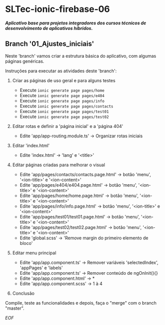 # SLTec-ionic-firebase-06

__*Aplicativo base para projetos integradores dos cursos técnicos de desenvolvimento de aplicativos híbridos.*__

## Branch '01_Ajustes_iniciais'

Neste 'branch' vamos criar a estrutura básica do aplicativo, com algumas páginas genéricas.

Instruções para executar as atividades deste 'branch':

1) Criar as páginas de uso geral e para alguns testes

    - Execute ``ionic generate page pages/home``
    - Execute ``ionic generate page pages/e404``
    - Execute ``ionic generate page pages/info``
    - Execute ``ionic generate page pages/contacts``
    - Execute ``ionic generate page pages/test01``
    - Execute ``ionic generate page pages/test02``

2) Editar rotas e definir a 'página inicial' e a 'página 404'

    - Edite 'app/app-routing.module.ts' &rarr; Organizar rotas iniciais

3) Editar 'index.html'

    - Edite 'index.html' &rarr; 'lang' e '&lt;title&gt;'

4) Editar páginas criadas para melhorar o visual

    - Edite 'app/pages/contacts/contacts.page.html' &rarr; botão 'menu', '&lt;ion-title&gt;' e '&lt;ion-content&gt;'
    - Edite 'app/pages/e404/e404.page.html' &rarr; botão 'menu', '&lt;ion-title&gt;' e '&lt;ion-content&gt;'
    - Edite 'app/pages/home/home.page.html' &rarr; botão 'menu', '&lt;ion-title&gt;' e '&lt;ion-content&gt;'
    - Edite 'app/pages/info/info.page.html' &rarr; botão 'menu', '&lt;ion-title&gt;' e '&lt;ion-content&gt;'
    - Edite 'app/pages/test01/test01.page.html' &rarr; botão 'menu', '&lt;ion-title&gt;' e '&lt;ion-content&gt;'
    - Edite 'app/pages/test02/test02.page.html' &rarr; botão 'menu', '&lt;ion-title&gt;' e '&lt;ion-content&gt;'
    - Edite 'global.scss' &rarr; 'Remove margin do primeiro elemento de bloco'

5) Editar menu principal

    - Edite 'app/app.component.ts' &rarr; Remover variáveis 'selectedIndex', 'appPages' e 'labels'
    - Edite 'app/app.component.ts' &rarr; Remover conteúdo de ngOnInit(){}
    - Edite 'app/app.component.html' &rarr; *
    - Edite 'app/app.component.scss' &rarr; 1 à 4

6) Conclusão

Compile, teste as funcionalidades e depois, faça o "merge" com o branch "master".

*EOF*
